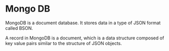 # Mongo DB

MongoDB is a document database. It stores data in a type of JSON format called BSON.

A record in MongoDB is a document, which is a data structure composed of key value pairs similar to the structure of JSON objects.
